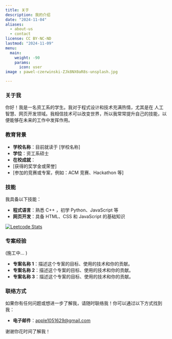 ```yaml
---
title: 关于
description: 我的介绍
date: "2024-11-04"
aliases:
  - about-us
  - contact
license: CC BY-NC-ND
lastmod: "2024-11-09"
menu:
  main:
    weight: -90
    params:
      icon: user
image : pawel-czerwinski-ZJk8NX0aR8s-unsplash.jpg

---
```


### 关于我

你好！我是一名资工系的学生。我对于程式设计和技术充满热情，尤其是在 人工智慧、网页开发领域。我相信技术可以改变世界，所以我常常提升自己的技能，以便能够在未来的工作中发挥作用。

### 教育背景

- **学校名称**：目前就读于 [学校名称]
- **学位**：资工系硕士
- **在校成就**：
- [获得的奖学金或荣誉]
- [参加的竞赛或专案，例如：ACM 竞赛、Hackathon 等]

### 技能

我具备以下技能：

- **程式语言**：熟悉 C++ ，初学 Python、JavaScript 等
- **网页开发**：具备 HTML、CSS 和 JavaScript 的基础知识

[![Leetcode Stats](https://leetcard.jacoblin.cool/david0970?ext=contest)](https://leetcode.com/david0970)

### 专案经验

(施工中... )

- **专案名称 1**：描述这个专案的目标、使用的技术和你的贡献。
- **专案名称 2**：描述这个专案的目标、使用的技术和你的贡献。
- **专案名称 3**：描述这个专案的目标、使用的技术和你的贡献。

### 联络方式

如果你有任何问题或想进一步了解我，请随时联络我！你可以通过以下方式找到我：

- **电子邮件**：apple1051629@gmail.com

谢谢你花时间了解我！
